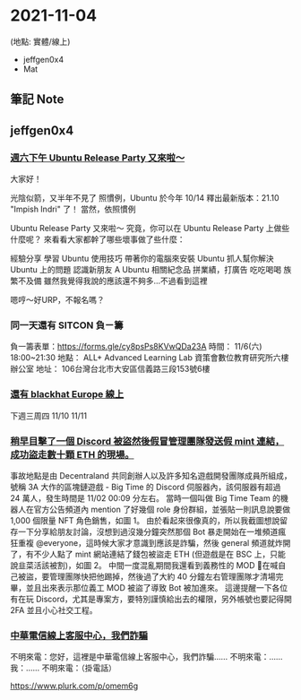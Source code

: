 # 2021-11-04

(地點: 實體/線上)

- jeffgen0x4
- Mat

## 筆記 Note

## jeffgen0x4

### [週六下午 Ubuntu Release Party 又來啦～](https://ubuntu-tw.kktix.cc/events/urptw2110-tp)

大家好！

光陰似箭，又半年不見了
照慣例，Ubuntu 於今年 10/14 釋出最新版本：21.10 "Impish Indri" 了！
當然，依照慣例

Ubuntu Release Party 又來啦～
究竟，你可以在 Ubuntu Release Party 上做些什麼呢？
來看看大家都幹了哪些壞事做了些什麼：

經驗分享
學習 Ubuntu 使用技巧
帶著你的電腦來安裝 Ubuntu
抓人幫你解決 Ubuntu 上的問題
認識新朋友
A Ubuntu 相關紀念品
拼業績，打廣告
吃吃喝喝
族繁不及備
雖然我覺得我說的應該還不夠多...不過看到這裡

嗯哼～好URP，不報名嗎？

### 同一天還有 SITCON 負ㄧ籌
負一籌表單：https://forms.gle/cy8psPs8KVwQDa23A
時間： 11/6(六) 18:00~21:30
地點： ALL+ Advanced Learning Lab 資策會數位教育研究所六樓辦公室
地址： 106台灣台北市大安區信義路三段153號6樓

### [還有 blackhat Europe 線上](https://www.blackhat.com/eu-21/business-hall.html)
下週三周四 11/10 11/11
### [稍早目擊了一個 Discord 被盜然後假冒管理團隊發送假 mint 連結，成功盜走數十顆 ETH 的現場。](https://www.facebook.com/groups/892498740830285/?multi_permalinks=4469810519765738&hoisted_section_header_type=recently_seen)
事故地點是由 Decentraland 共同創辦人以及許多知名遊戲開發團隊成員所組成，號稱 3A 大作的區塊鏈遊戲 - Big Time 的 Discord 伺服器內，該伺服器有超過 24 萬人，發生時間是 11/02 00:09 分左右。
當時一個叫做 Big Time Team 的機器人在官方公告頻道內 mention 了好幾個 role 身份群組，並張貼一則訊息說要做 1,000 個限量 NFT 角色銷售，如圖 1。
由於看起來很像真的，所以我截圖想說留存一下分享給朋友討論，沒想到過沒幾分鐘突然那個 Bot 暴走開始在一堆頻道瘋狂重複 @everyone，這時候大家才意識到應該是詐騙，然後 general 頻道就炸開了，有不少人點了 mint 網站連結了錢包被盜走 ETH (但遊戲是在 BSC 上，只能說韭菜活該被割)，如圖 2。
中間一度混亂期間我還看到義務性的 MOD 在喊自己被盜，要管理團隊快把他踢掉，然後過了大約 40 分鐘左右管理團隊才清場完畢，並且出來表示那位義工 MOD 被盜了導致 Bot 被加進來。
這邊提醒一下各位有在玩 Discord，尤其是專案方，要特別謹慎給出去的權限，另外帳號也要記得開 2FA 並且小心社交工程。

### [中華電信線上客服中心，我們詐騙](https://www.plurk.com/p/omem6g)
不明來電：您好，這裡是中華電信線上客服中心，我們詐騙……
不明來電：……
我：……
不明來電：（掛電話）

https://www.plurk.com/p/omem6g
